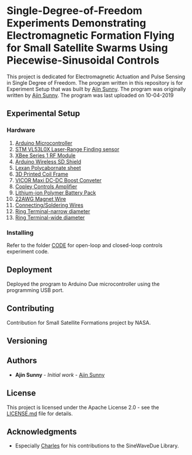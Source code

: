 # Single-Degree-of-Freedom Experiments Demonstrating Electromagnetic Formation Flying for Small Satellite Swarms Using Piecewise-Sinusoidal Controls

This project is dedicated for Electromagnetic Actuation and Pulse Sensing in Single Degree of Freedom. The program written in this repository is for Experiment Setup that was built by [Ajin Sunny](https://github.com/ajinsunny). The program was originally written by [Ajin Sunny](https://github.com/ajinsunny). The program was last uploaded on 10-04-2019 

## Experimental Setup 



### Hardware

1. [Arduino Microcontroller](https://store.arduino.cc/usa/due)
2. [STM VL53L0X Laser-Range Finding sensor](https://www.dfrobot.com/product-1706.html)
3. [XBee Series 1 RF Module](https://www.sparkfun.com/products/retired/8665)
4. [Arduino Wireless SD Shield](https://store.arduino.cc/usa/arduino-wireless-sd-shield)
5. [Lexan Polycabornate sheet](https://www.lowes.com/pd/LEXAN-Clear-Polycarbonate-Sheet/3143465) 
6. [3D Printed Coil Frame](https://www.amazon.com/Printer-Filament-Dimensional-Accuracy-2-2lbs/dp/B07CZ5CPXF/ref=sr_1_2_sspa?crid=32P5JQFB26J68&keywords=pla+filament&qid=1575748474&sprefix=PLA+fil%2Caps%2C178&sr=8-2-spons&psc=1&spLa=ZW5jcnlwdGVkUXVhbGlmaWVyPUExR1E1M0VFM09RTVIxJmVuY3J5cHRlZElkPUEwMTU0MDgzMTVVRktIWE9QTDNRWiZlbmNyeXB0ZWRBZElkPUEwNDEwOTQxVERWMUxUV1dMRkdWJndpZGdldE5hbWU9c3BfYXRmJmFjdGlvbj1jbGlja1JlZGlyZWN0JmRvTm90TG9nQ2xpY2s9dHJ1ZQ==) 
7. [VICOR Maxi DC-DC Boost Conveter](http://www.vicorpower.com/dc-dc-converters-board-mount/high-density-dc-dc-converters)
8. [Copley Controls Amplifier](http://copley-controls.industrialpartner.com/products-4/4122z.htm) 
9. [Lithium-ion Polymer Battery Pack](https://www.amazon.com/Floureon-Li-Polymer-Connector-Helicopter-Quadcopter/dp/B00LZKHNG8/ref=sr_1_2?crid=2XDO77LFBE7RI&keywords=floureon+3s+11.1v+25c&qid=1575748673&sprefix=floureon+3s+%2Caps%2C184&sr=8-2)
10. [22AWG Magnet Wire](https://www.amazon.com/Remington-Industries-22SNSP-Enameled-Diameter/dp/B01BD80T6M/ref=sr_1_1?keywords=22SNSP&qid=1575748701&sr=8-1) 
11. [Connecting/Soldering Wires](https://www.amazon.com/HGMZZQ-Solder-Electrical-Soldering-0-6mm-0-22lbs/dp/B07BGW4245/ref=sr_1_1_sspa?keywords=solder&qid=1575748733&sr=8-1-spons&psc=1&spLa=ZW5jcnlwdGVkUXVhbGlmaWVyPUFBNkk5MTZYTFBENk8mZW5jcnlwdGVkSWQ9QTA2OTMwNzIxODdWT1VRTTIzOVlSJmVuY3J5cHRlZEFkSWQ9QTA2MDc2MDczTEhTM1MzN1BJWlVSJndpZGdldE5hbWU9c3BfYXRmJmFjdGlvbj1jbGlja1JlZGlyZWN0JmRvTm90TG9nQ2xpY2s9dHJ1ZQ==)
12. [Ring Terminal-narrow diameter](https://www.digikey.com/products/en?keywords=328377-ND)
13. [Ring Terminal-wide diameter](https://www.digikey.com/products/en?keywords=A09071-ND)

### Installing

Refer to the folder [CODE](https://github.com/ajinsunny/EAS_Code/tree/master/CODE) for open-loop and closed-loop controls experiment code.

## Deployment

Deployed the program to Arduino Due microcontroller using the programming USB port.

## Contributing

Contribution for Small Satellite Formations project by NASA.

## Versioning 

## Authors

* **Ajin Sunny** - *Initial work* - [Ajin Sunny](https://github.com/ajinsunny)

## License

This project is licensed under the Apache License 2.0 - see the [LICENSE.md](LICENSE.md) file for details.

## Acknowledgments

* Especially [Charles](https://github.com/cmasenas/) for his contributions to the SineWaveDue Library.

